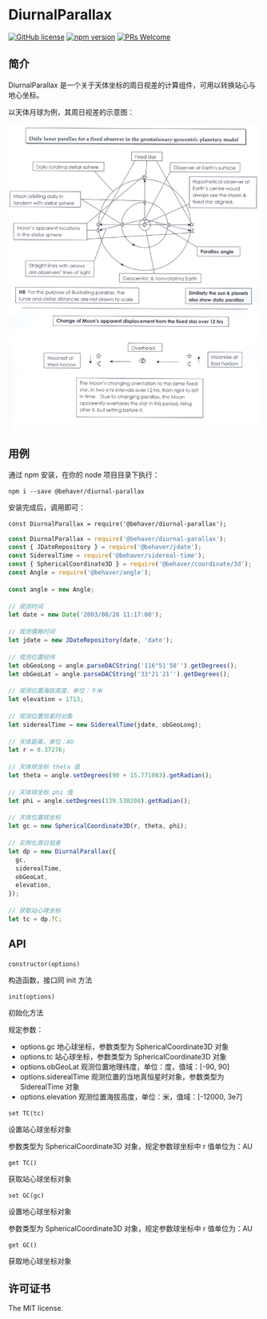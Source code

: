 # DiurnalParallax

[![GitHub license](https://img.shields.io/badge/license-MIT-brightgreen.svg)](#) [![npm version](https://img.shields.io/npm/v/react.svg?style=flat)](https://www.npmjs.com/package/@behaver/diurnal-parallax) [![PRs Welcome](https://img.shields.io/badge/PRs-welcome-brightgreen.svg)](#)

## 简介 

DiurnalParallax 是一个关于天体坐标的周日视差的计算组件，可用以转换站心与地心坐标。

以天体月球为例，其周日视差的示意图：

![周日月球视差](./doc/img/Lunaparallax.png)

## 用例

通过 npm 安装，在你的 node 项目目录下执行：

`npm i --save @behaver/diurnal-parallax`

安装完成后，调用即可：

`const DiurnalParallax = require('@behaver/diurnal-parallax');`

```js
const DiurnalParallax = require('@behaver/diurnal-parallax');
const { JDateRepository } = require('@behaver/jdate');
const SiderealTime = require('@behaver/sidereal-time');
const { SphericalCoordinate3D } = require('@behaver/coordinate/3d');
const Angle = require('@behaver/angle');

const angle = new Angle;

// 观测时间
let date = new Date('2003/08/28 11:17:00');

// 观测儒略时间
let jdate = new JDateRepository(date, 'date');

// 观测位置经纬
let obGeoLong = angle.parseDACString('116°51′50″').getDegrees();
let obGeoLat = angle.parseDACString('33°21′21″').getDegrees();

// 观测位置海拔高度，单位：千米
let elevation = 1713;

// 观测位置恒星时对象
let siderealTime = new SiderealTime(jdate, obGeoLong);

// 天体距离，单位：AU
let r = 0.37276;

// 天体球坐标 theta 值
let theta = angle.setDegrees(90 + 15.771083).getRadian();

// 天体球坐标 phi 值
let phi = angle.setDegrees(339.530208).getRadian();

// 天体位置球坐标
let gc = new SphericalCoordinate3D(r, theta, phi);

// 实例化周日视差
let dp = new DiurnalParallax({
  gc,
  siderealTime,
  obGeoLat,
  elevation,
});

// 获取站心球坐标
let tc = dp.TC;
```

## API

`constructor(options)`

构造函数，接口同 init 方法

`init(options)`

初始化方法

规定参数：

* options.gc 地心球坐标，参数类型为 SphericalCoordinate3D 对象
* options.tc 站心球坐标，参数类型为 SphericalCoordinate3D 对象
* options.obGeoLat 观测位置地理纬度，单位：度，值域：[-90, 90]
* options.siderealTime 观测位置的当地真恒星时对象，参数类型为 SiderealTime 对象
* options.elevation 观测位置海拔高度，单位：米，值域：[-12000, 3e7]

`set TC(tc)`

设置站心球坐标对象

参数类型为 SphericalCoordinate3D 对象，规定参数球坐标中 r 值单位为：AU

`get TC()`

获取站心球坐标对象

`set GC(gc)`

设置地心球坐标对象

参数类型为 SphericalCoordinate3D 对象，规定参数球坐标中 r 值单位为：AU

`get GC()`

获取地心球坐标对象

## 许可证书

The MIT license.